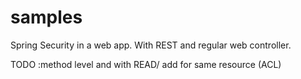 # samples

Spring Security in a web app.
With REST and regular web controller.

TODO :method level and with READ/ add for same resource (ACL)